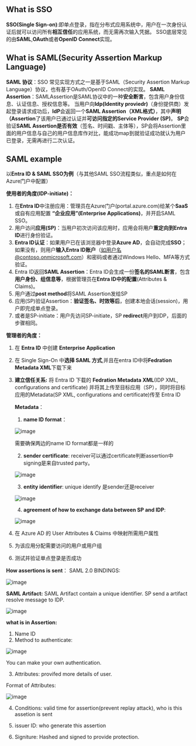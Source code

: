 ## What is SSO
**SSO(Single Sign-on)**:即单点登录，指在分布式应用系统中，用户在一次身份认证后就可以访问所有**相互信任**的应用系统，而无需再次输入凭据。
SSO底层常见的由**SAML**,**OAuth**或者**OpenID Connect**实现。

## What is SAML(Security Assertion Markup Language)
**SAML 协议**：SSO 常见实现方式之一是基于SAML（Security Assertion Markup Language）协议，也有基于OAuth/OpenID Connect的实现。
**SAML Assertion**：SAMLAssertion是SAML协议中的一种**安全断言**，包含用户身份信息、认证信息、授权信息等。
当用户向**Idp(Identity proviedr)**（身份提供商）发起登录请求成功后，**IdP**会返回一个**SAML Assertion（XML格式）**，其中**声明（Assertion**了该用户已通过认证并**可访问指定的Service Provider (SP)**。
**SP**会验证**SAML Assertion是否有效**（签名、时间戳、主体等），SP会将Assertion里面的用户信息与自己的用户信息库作对比，能成功map到就验证成功就认为用户已登录，无需再进行二次认证。

## SAML example
以**Entra ID & SAML SSO为例**（与其他SAML SSO流程类似，重点是如何在Azure门户中配置）

**使用者的角度(IDP-initiate)：**
1. 在**Entra ID**中注册应用：管理员在Azure门户(portal.azure.com)给某个**SaaS**或自有应用配置 **“企业应用”(Enterprise Applications)**，并开启SAML SSO。
2. 用户访问**应用(SP)**：当用户初次访问该应用时，应用会将用户**重定向到Entra ID**进行身份验证。
3. **Entra ID认证**：如果用户已在该浏览器中登录**Azure AD**，会自动完成**SSO**；如果没有，则用户**输入Entra ID账户**（如用户名@contoso.onmicrosoft.com）和密码或者通过Windows Hello、MFA等方式验证。
4. Entra ID返回**SAML Assertion**：Entra ID会生成一份**签名的SAML断言**，包含**用户身份、组信息等**，根据管理员在**Entra ID中的配置**(Attributes & Claims)。
5. 用户通过**post method**将SAML Assertion发给SP
6. 应用(SP)验证Assertion：**验证签名、时效等后**，创建本地会话(session)，用户即完成单点登录。
7. 或者是SP-initiate：用户先访问SP-initiate，SP **redirect**用户到IDP，后面的步骤相同。


**管理者的角度：**
1. 在 **Entra ID** 中创建 **Enterprise Application**
2. 在 Single Sign-On 中**选择 SAML 方式**,并且在entra ID中将**Fedration Metadata XML**下载下来
3. **建立信任关系:** 将 Entra ID 下载的 **Fedration Metadata XML**(IDP XML, configurations and certificate) 并将其上传至目标应用（SP），同时将目标应用的Metadata(SP XML, configurations and certificate)传至 Entra ID

   **Metadata**：
   1. **name ID format**：

   ![image](https://github.com/user-attachments/assets/39f6fbf5-6cd1-43b9-b608-a288656bb091)

   需要确保两边的name ID format都是一样的

   2. **sender certificate**:
   receiver可以通过certificate判断assertion中signing是来自trusted party。

   ![image](https://github.com/user-attachments/assets/ddedfcd5-364c-4db5-883c-0d96419548b0)

   3. **entity identifier**:
   unique identify 是sender还是receiver

   ![image](https://github.com/user-attachments/assets/eb32bf69-14e7-48db-ab66-801384f815b9)

   4. **agreement of how to exchange data between SP and IDP**:

   ![image](https://github.com/user-attachments/assets/392bdf12-157a-458d-b7ab-073c11992d01)

8. 在 Azure AD 的 User Attributes & Claims 中映射所需用户属性
9. 为该应用分配需要访问的用户或用户组
10. 测试并验证单点登录是否成功

**How assertions is sent**：
SAML 2.0 BINDINGS:

![image](https://github.com/user-attachments/assets/c727db15-6ed5-4f52-987f-b6eada17bad4)

**SAML Artifact:**
SAML Artifact contain a unique identifier. SP send a artifact resolve message to IDP.

![image](https://github.com/user-attachments/assets/c8aa814a-629a-4fb0-8c45-5be30767a489)

**what is in Assertion:**
1. Name ID
2. Method to authenticate:

![image](https://github.com/user-attachments/assets/6eda089b-6f5b-44a9-87a3-ccd3e1a6199c)

You can make your own authentication.

3. Attributes: provifed more details of user.

Format of Attributes:

![image](https://github.com/user-attachments/assets/d19bbea6-06e1-4fd9-9313-7921b28a47d3)

4. Conditions:
   valid time for assertion(prevent replay attack), who is this assetion is sent

5. issuer ID:
   who generate this assertion

6. Signiture:
   Hashed and signed to provide protection.

